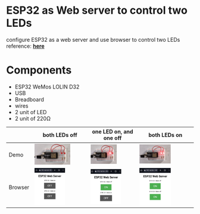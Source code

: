 # ESP32 as Web server to control two LEDs

configure ESP32 as a web server and use browser to control two LEDs
reference: [**here**](https://sites.google.com/view/rayarduino/esp32-web-server_two_leds)

# Components
* ESP32 WeMos LOLIN D32
* USB
* Breadboard
* wires
* 2 unit of LED
* 2 unit of 220Ω


|      | both LEDs off | one LED on, and one off | both LEDs on |
| ---- | ------------- | ----------------------- | ------------ |
| Demo | <img align="justify" src="practice-web-server_two_leds_00.jpg" alt="pra_Web2LED_00" style="width:70%"> | <img align="justify" src="practice-web-server_two_leds_10.jpg" alt="pra_Web2LED_10" style="width:60%"> | <img align="justify" src="practice-web-server_two_leds_11.jpg" alt="pra_Web2LED_11" style="width:60%"> |
| Browser | <img align="justify" src="html-web-server_two_leds_00.jpg" alt="html_Web2LED_00" style="width:60%">  | <img align="justify" src="html-web-server_two_leds_10.jpg" alt="html_Web2LED_10" style="width:70%"> | <img align="justify" src="html-web-server_two_leds_11.jpg" alt="html_Web2LED_11" style="width:60%"> |
